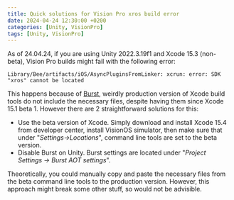 ```yaml
---
title: Quick solutions for Vision Pro xros build error
date: 2024-04-24 12:30:00 +0200
categories: [Unity, VisionPro]
tags: [Unity, VisionPro]   
---
```


As of 24.04.24, if you are using Unity 2022.3.19f1 and Xcode 15.3 (non-beta), Vision Pro builds might fail with the following error:

    Library/Bee/artifacts/iOS/AsyncPluginsFromLinker: xcrun: error: SDK "xros" cannot be located

This happens because of [Burst](https://docs.unity3d.com/Packages/com.unity.burst@1.0/manual/index.html), weirdly production version of Xcode build tools do not include the necessary files, despite having them since Xcode 15.1 beta 1. However there are 2 straightforward solutions for this:

- Use the beta version of Xcode. Simply download and install Xcode 15.4 from developer center, install VisionOS simulator, then make sure that under "*Settings->Locations*", command line tools are set to the beta version.
- Disable Burst on Unity. Burst settings are located under "*Project Settings -> Burst AOT settings*". 

Theoretically, you could manually copy and paste the necessary files from the beta command line tools to the production version. However, this approach might break some other stuff, so would not be advisible. 